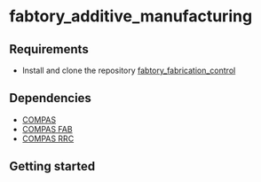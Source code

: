 # fabtory_additive_manufacturing

## Requirements
* Install and clone the repository [fabtory_fabrication_control](https://github.com/augmentedfabricationlab/fabtory_fabrication_control)

## Dependencies

* [COMPAS](https://compas-dev.github.io/)
* [COMPAS FAB](https://gramaziokohler.github.io/compas_fab/latest/)
* [COMPAS RRC](https://github.com/compas-rrc/compas_rrc)

## Getting started
